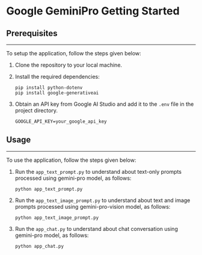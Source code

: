 # Google GeminiPro Getting Started

## Prerequisites
------------------------------------
To setup the application, follow the steps given below:

1. Clone the repository to your local machine.

2. Install the required dependencies:
   ```
   pip install python-dotenv
   pip install google-generativeai
   ```

3. Obtain an API key from Google AI Studio and add it to the `.env` file in the project directory.
   ```
   GOOGLE_API_KEY=your_google_api_key
   ```

## Usage
-----------
To use the application, follow the steps given below:

1. Run the `app_text_prompt.py` to understand about text-only prompts processed using gemini-pro model, as follows:
   ```
   python app_text_prompt.py
   ```

2. Run the `app_text_image_prompt.py` to understand about text and image prompts processed using gemini-pro-vision model, as follows:
   ```
   python app_text_image_prompt.py
   ```
3. Run the `app_chat.py` to understand about chat conversation using gemini-pro model, as follows:
   ```
   python app_chat.py
   ```

